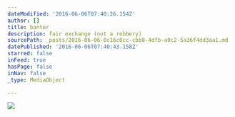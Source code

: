 ```yaml
---
dateModified: '2016-06-06T07:40:26.154Z'
author: []
title: banter
description: fair exchange (not a robbery)
sourcePath: _posts/2016-06-06-0c16c0cc-cbb8-4dfb-a0c2-5a36f4dd3aa1.md
datePublished: '2016-06-06T07:40:43.158Z'
starred: false
inFeed: true
hasPage: false
inNav: false
_type: MediaObject

---
```

![](https://the-grid-user-content.s3-us-west-2.amazonaws.com/a10523b3-0abf-4427-8ec4-04fbe40b910e.jpg)
